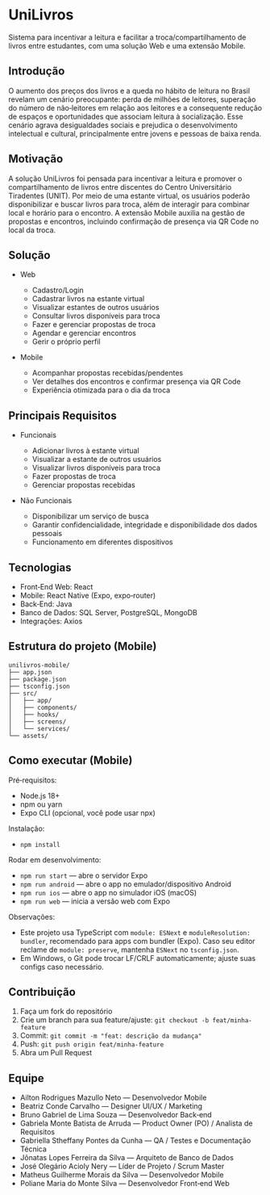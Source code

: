 # UniLivros

Sistema para incentivar a leitura e facilitar a troca/compartilhamento de livros entre estudantes, com uma solução Web e uma extensão Mobile.

## Introdução

O aumento dos preços dos livros e a queda no hábito de leitura no Brasil revelam um cenário preocupante: perda de milhões de leitores, superação do número de não‑leitores em relação aos leitores e a consequente redução de espaços e oportunidades que associam leitura à socialização. Esse cenário agrava desigualdades sociais e prejudica o desenvolvimento intelectual e cultural, principalmente entre jovens e pessoas de baixa renda.

## Motivação

A solução UniLivros foi pensada para incentivar a leitura e promover o compartilhamento de livros entre discentes do Centro Universitário Tiradentes (UNIT). Por meio de uma estante virtual, os usuários poderão disponibilizar e buscar livros para troca, além de interagir para combinar local e horário para o encontro. A extensão Mobile auxilia na gestão de propostas e encontros, incluindo confirmação de presença via QR Code no local da troca.

## Solução

- Web
  - Cadastro/Login
  - Cadastrar livros na estante virtual
  - Visualizar estantes de outros usuários
  - Consultar livros disponíveis para troca
  - Fazer e gerenciar propostas de troca
  - Agendar e gerenciar encontros
  - Gerir o próprio perfil

- Mobile
  - Acompanhar propostas recebidas/pendentes
  - Ver detalhes dos encontros e confirmar presença via QR Code
  - Experiência otimizada para o dia da troca

## Principais Requisitos

- Funcionais
  - Adicionar livros à estante virtual
  - Visualizar a estante de outros usuários
  - Visualizar livros disponíveis para troca
  - Fazer propostas de troca
  - Gerenciar propostas recebidas

- Não Funcionais
  - Disponibilizar um serviço de busca
  - Garantir confidencialidade, integridade e disponibilidade dos dados pessoais
  - Funcionamento em diferentes dispositivos

## Tecnologias

- Front‑End Web: React
- Mobile: React Native (Expo, expo‑router)
- Back‑End: Java
- Banco de Dados: SQL Server, PostgreSQL, MongoDB
- Integrações: Axios

## Estrutura do projeto (Mobile)

```
unilivros-mobile/
├── app.json
├── package.json
├── tsconfig.json
├── src/
│   ├── app/
│   ├── components/
│   ├── hooks/
│   ├── screens/
│   └── services/
└── assets/
```

## Como executar (Mobile)

Pré‑requisitos:
- Node.js 18+
- npm ou yarn
- Expo CLI (opcional, você pode usar npx)

Instalação:
- `npm install`

Rodar em desenvolvimento:
- `npm run start` — abre o servidor Expo
- `npm run android` — abre o app no emulador/dispositivo Android
- `npm run ios` — abre o app no simulador iOS (macOS)
- `npm run web` — inicia a versão web com Expo

Observações:
- Este projeto usa TypeScript com `module: ESNext` e `moduleResolution: bundler`, recomendado para apps com bundler (Expo). Caso seu editor reclame de `module: preserve`, mantenha `ESNext` no `tsconfig.json`.
- Em Windows, o Git pode trocar LF/CRLF automaticamente; ajuste suas configs caso necessário.

## Contribuição

1. Faça um fork do repositório
2. Crie um branch para sua feature/ajuste: `git checkout -b feat/minha-feature`
3. Commit: `git commit -m "feat: descrição da mudança"`
4. Push: `git push origin feat/minha-feature`
5. Abra um Pull Request

## Equipe

- Ailton Rodrigues Mazullo Neto — Desenvolvedor Mobile
- Beatriz Conde Carvalho — Designer UI/UX / Marketing
- Bruno Gabriel de Lima Souza — Desenvolvedor Back‑end
- Gabriela Monte Batista de Arruda — Product Owner (PO) / Analista de Requisitos
- Gabriella Stheffany Pontes da Cunha — QA / Testes e Documentação Técnica
- Jônatas Lopes Ferreira da Silva — Arquiteto de Banco de Dados
- José Olegário Acioly Nery — Líder de Projeto / Scrum Master
- Matheus Guilherme Morais da Silva — Desenvolvedor Mobile
- Poliane Maria do Monte Silva — Desenvolvedor Front‑end Web
